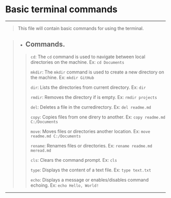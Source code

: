 # Basic terminal commands

---

> This file will contain basic commands for using the terminal.

> - ## Commands.
>> `cd`: The `cd` command is used to navigate between local directories on the machine. Ex: `cd Documents`
>>
>>`mkdir`: The `mkdir` command is used to create a new directory on the machine. Ex: `mkdir GitHub`
>>
>>`dir`: Lists the directories from current directory. Ex: `dir`
>>
>>`rmdir`: Removes the directory if is empty. Ex: `rmdir projects`
>>
>>`del`: Deletes a file in the curredirectory. Ex: `del readme.md`
>>
>>`copy`: Copies files from one direry to another. Ex: `copy readme.md C:/Documents`
>>
>>`move`: Moves files or directories another location. Ex: `move readme.md C:/Documents`
>>
>>`rename`: Renames files or directories. Ex: `rename readme.md meread.md`
>>
>>`cls`: Clears the command prompt. Ex: `cls`
>>
>>`type`: Displays the content of a text file. Ex: `type text.txt`
>>
>>`echo`: Displays a message or enables/disables command echoing. Ex: `echo Hello, World!`
>>

---
